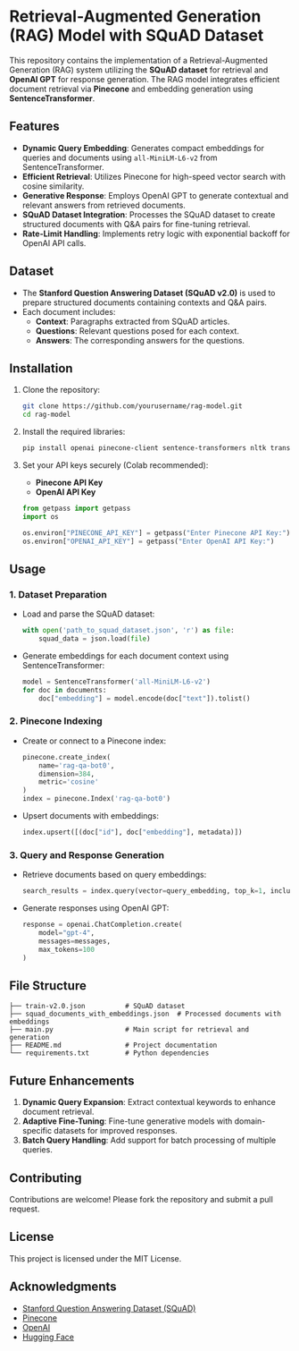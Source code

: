 # Retrieval-Augmented Generation (RAG) Model with SQuAD Dataset

This repository contains the implementation of a Retrieval-Augmented Generation (RAG) system utilizing the **SQuAD dataset** for retrieval and **OpenAI GPT** for response generation. The RAG model integrates efficient document retrieval via **Pinecone** and embedding generation using **SentenceTransformer**.

## Features
- **Dynamic Query Embedding**: Generates compact embeddings for queries and documents using `all-MiniLM-L6-v2` from SentenceTransformer.
- **Efficient Retrieval**: Utilizes Pinecone for high-speed vector search with cosine similarity.
- **Generative Response**: Employs OpenAI GPT to generate contextual and relevant answers from retrieved documents.
- **SQuAD Dataset Integration**: Processes the SQuAD dataset to create structured documents with Q&A pairs for fine-tuning retrieval.
- **Rate-Limit Handling**: Implements retry logic with exponential backoff for OpenAI API calls.

## Dataset
- The **Stanford Question Answering Dataset (SQuAD v2.0)** is used to prepare structured documents containing contexts and Q&A pairs.
- Each document includes:
  - **Context**: Paragraphs extracted from SQuAD articles.
  - **Questions**: Relevant questions posed for each context.
  - **Answers**: The corresponding answers for the questions.

## Installation

1. Clone the repository:
   ```bash
   git clone https://github.com/yourusername/rag-model.git
   cd rag-model
   ```

2. Install the required libraries:
   ```bash
   pip install openai pinecone-client sentence-transformers nltk transformers
   ```

3. Set your API keys securely (Colab recommended):
   - **Pinecone API Key**
   - **OpenAI API Key**

   ```python
   from getpass import getpass
   import os

   os.environ["PINECONE_API_KEY"] = getpass("Enter Pinecone API Key:")
   os.environ["OPENAI_API_KEY"] = getpass("Enter OpenAI API Key:")
   ```

## Usage

### 1. Dataset Preparation
- Load and parse the SQuAD dataset:
  ```python
  with open('path_to_squad_dataset.json', 'r') as file:
      squad_data = json.load(file)
  ```
- Generate embeddings for each document context using SentenceTransformer:
  ```python
  model = SentenceTransformer('all-MiniLM-L6-v2')
  for doc in documents:
      doc["embedding"] = model.encode(doc["text"]).tolist()
  ```

### 2. Pinecone Indexing
- Create or connect to a Pinecone index:
  ```python
  pinecone.create_index(
      name='rag-qa-bot0',
      dimension=384,
      metric='cosine'
  )
  index = pinecone.Index('rag-qa-bot0')
  ```
- Upsert documents with embeddings:
  ```python
  index.upsert([(doc["id"], doc["embedding"], metadata)])
  ```

### 3. Query and Response Generation
- Retrieve documents based on query embeddings:
  ```python
  search_results = index.query(vector=query_embedding, top_k=1, include_metadata=True)
  ```
- Generate responses using OpenAI GPT:
  ```python
  response = openai.ChatCompletion.create(
      model="gpt-4",
      messages=messages,
      max_tokens=100
  )
  ```

## File Structure
```
├── train-v2.0.json          # SQuAD dataset
├── squad_documents_with_embeddings.json  # Processed documents with embeddings
├── main.py                  # Main script for retrieval and generation
├── README.md                # Project documentation
└── requirements.txt         # Python dependencies
```

## Future Enhancements
1. **Dynamic Query Expansion**: Extract contextual keywords to enhance document retrieval.
2. **Adaptive Fine-Tuning**: Fine-tune generative models with domain-specific datasets for improved responses.
3. **Batch Query Handling**: Add support for batch processing of multiple queries.

## Contributing
Contributions are welcome! Please fork the repository and submit a pull request.

## License
This project is licensed under the MIT License.

## Acknowledgments
- [Stanford Question Answering Dataset (SQuAD)](https://rajpurkar.github.io/SQuAD-explorer/)
- [Pinecone](https://www.pinecone.io/)
- [OpenAI](https://openai.com/)
- [Hugging Face](https://huggingface.co/)
